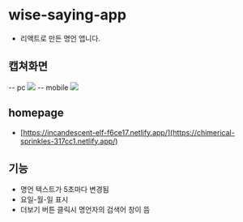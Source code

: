 # wise-saying-app
- 리액트로 만든 명언 앱니다. 
## 캡쳐화면
-- pc
<img src="https://github.com/YOUNGEUN100/wise-saying-app/assets/121986519/7f24bee4-b149-4463-9e6d-7c9ffa5342e9">
-- mobile
<img src="https://github.com/YOUNGEUN100/wise-saying-app/assets/121986519/61897bca-430f-4f51-96cb-ac9d2d33b6c5">
## homepage
- [https://incandescent-elf-f6ce17.netlify.app/](https://chimerical-sprinkles-317cc1.netlify.app/)
## 기능
- 명언 텍스트가 5초마다 변경됨
- 요일-월-일 표시
- 더보기 버튼 클릭시 명언자의 검색어 창이 뜸









